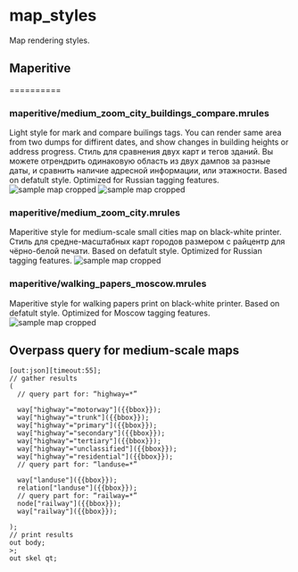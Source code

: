 map_styles
==========

Map rendering styles.

## Maperitive
==========
### maperitive/medium_zoom_city_buildings_compare.mrules
Light style for mark and compare builings tags. You can render same area from two dumps for diffirent dates, and show changes in building heights or address progress.
Стиль для сравнения двух карт и тегов зданий.
Вы можете отрендрить одинаковую область из двух дампов за разные даты, и сравнить наличие адресной информации, или этажности.
Based on defatult style.
Optimized for Russian tagging features.
![sample map cropped](https://farm4.staticflickr.com/3867/14873121792_459dc9d1c0_o.png)
![sample map cropped](https://farm6.staticflickr.com/5583/14873121812_f990faf5fd_o.png)

### maperitive/medium_zoom_city.mrules
Maperitive style for medium-scale small cities map on black-white printer.
Стиль для средне-масштабных карт городов размером с райцентр для чёрно-белой печати.
Based on defatult style.
Optimized for Russian tagging features.
![sample map cropped](http://farm3.staticflickr.com/2881/12536698474_9034c9562f_o.png)

### maperitive/walking_papers_moscow.mrules 
Maperitive style for walking papers print on black-white printer.
Based on defatult style.
Optimized for Moscow tagging features.
![sample map cropped](http://farm4.staticflickr.com/3751/10569984364_8941306668_c.jpg)

## Overpass query for medium-scale maps
```
[out:json][timeout:55];
// gather results
(
  // query part for: “highway=*”

  way["highway"="motorway"]({{bbox}});
  way["highway"="trunk"]({{bbox}});
  way["highway"="primary"]({{bbox}});
  way["highway"="secondary"]({{bbox}});
  way["highway"="tertiary"]({{bbox}});
  way["highway"="unclassified"]({{bbox}});
  way["highway"="residential"]({{bbox}});
  // query part for: “landuse=*”

  way["landuse"]({{bbox}});
  relation["landuse"]({{bbox}});
  // query part for: “railway=*”
  node["railway"]({{bbox}});
  way["railway"]({{bbox}});

);
// print results
out body;
>;
out skel qt;
```
